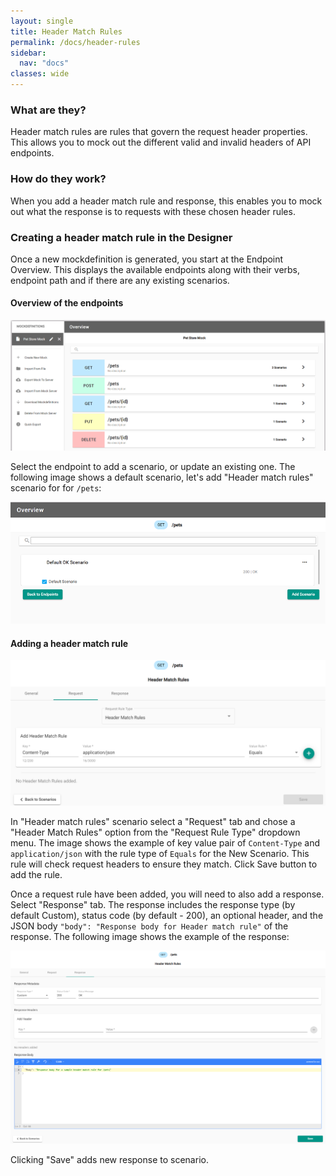 ```yaml
---
layout: single
title: Header Match Rules
permalink: /docs/header-rules
sidebar:
  nav: "docs"
classes: wide
---
```


### What are they?

Header match rules are rules that govern the request header properties. This allows you to mock out the different
valid and invalid headers of API endpoints.

### How do they work?

When you add a header match rule and response, this enables you to mock out what the response is to requests with
these chosen header rules.

### Creating a header match rule in the Designer

Once a new mockdefinition is generated, you start at the Endpoint Overview. This displays the available endpoints
along with their verbs, endpoint path and if there are any existing scenarios.

#### Overview of the endpoints

![Endpoint Overview](../../../assets/images/orbital-ui/endpoint-overview.png)

Select the endpoint to add a scenario, or update an existing one. The following image shows a default scenario, let's add "Header match rules" scenario for for `/pets`:

![Scenario Overview](../../../assets/images/orbital-ui/scenario-overview.png)

#### Adding a header match rule

![Header Request Match - Request](../../../assets/images/request-match-rules/adding-header-match-rule.png)

In "Header match rules" scenario select a "Request" tab and chose a "Header Match Rules" option from the "Request Rule Type" dropdown menu. The image shows the example of key value pair of `Content-Type` and `application/json` with the rule type of `Equals` for the New Scenario. This rule will check request headers to ensure they match. Click Save button to add the rule.

Once a request rule have been added, you will need to also add a response. Select "Response" tab. The response includes
the response type (by default Custom), status code (by default - 200), an optional header, and the JSON body `"body": "Response body for Header match rule"` of the response. The following image shows the example of the response:

![Header Request Match - Response](../../../assets/images/request-match-rules/adding-header-match-rule-response.png)

Clicking "Save" adds new response to scenario.
